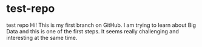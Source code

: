 # test-repo
test repo
Hi! This is my first branch on GitHub. I am trying to learn about Big Data and this is one of the first steps. It seems really challenging and interesting at the same time.
